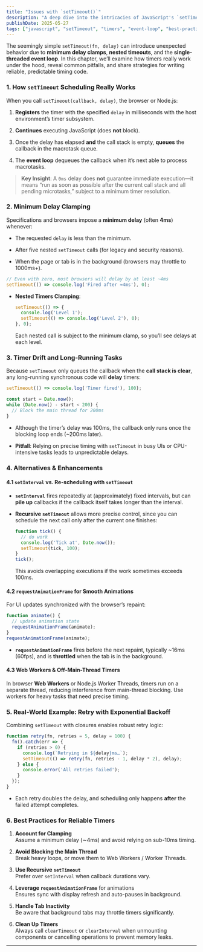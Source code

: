 ```yaml
---
title: "Issues with `setTimeout()`"
description: "A deep dive into the intricacies of JavaScript's `setTimeout()` function, including minimum delay clamps, nested timeouts, and best practices for reliable timing code."
publishDate: 2025-05-27
tags: ["javascript", "setTimeout", "timers", "event-loop", "best-practices"]
---
```


The seemingly simple `setTimeout(fn, delay)` can introduce unexpected behavior due to **minimum delay clamps**, **nested timeouts**, and the **single-threaded event loop**. In this chapter, we’ll examine how timers really work under the hood, reveal common pitfalls, and share strategies for writing reliable, predictable timing code.

### 1. How `setTimeout` Scheduling Really Works

When you call `setTimeout(callback, delay)`, the browser or Node.js:

1. **Registers** the timer with the specified `delay` in milliseconds with the host environment’s timer subsystem.
    
2. **Continues** executing JavaScript (does **not** block).
    
3. Once the delay has elapsed **and** the call stack is empty, **queues** the callback in the macrotask queue.
    
4. The **event loop** dequeues the callback when it’s next able to process macrotasks.
    

> **Key Insight**: A `0ms` delay does **not** guarantee immediate execution—it means “run as soon as possible after the current call stack and all pending microtasks,” subject to a minimum timer resolution.

### 2. Minimum Delay Clamping

Specifications and browsers impose a **minimum delay** (often **4ms**) whenever:

- The requested `delay` is less than the minimum.
    
- After five nested `setTimeout` calls (for legacy and security reasons).
    
- When the page or tab is in the background (browsers may throttle to 1000ms+).
    

```js
// Even with zero, most browsers will delay by at least ~4ms
setTimeout(() => console.log('Fired after ≈4ms'), 0);
```

- **Nested Timers Clamping**:
    
    ```js
    setTimeout(() => {
      console.log('Level 1');
      setTimeout(() => console.log('Level 2'), 0);
    }, 0);
    ```
    
    Each nested call is subject to the minimum clamp, so you’ll see delays at each level.
    

### 3. Timer Drift and Long-Running Tasks

Because `setTimeout` only queues the callback when the **call stack is clear**, any long-running synchronous code will **delay** timers:

```js
setTimeout(() => console.log('Timer fired'), 100);

const start = Date.now();
while (Date.now() - start < 200) {
  // Block the main thread for 200ms
}
```

- Although the timer’s delay was 100ms, the callback only runs once the blocking loop ends (~200ms later).
    
- **Pitfall**: Relying on precise timing with `setTimeout` in busy UIs or CPU-intensive tasks leads to unpredictable delays.
    

### 4. Alternatives & Enhancements

#### 4.1 `setInterval` vs. Re-scheduling with `setTimeout`

- **`setInterval`** fires repeatedly at (approximately) fixed intervals, but can **pile up** callbacks if the callback itself takes longer than the interval.
    
- **Recursive `setTimeout`** allows more precise control, since you can schedule the next call only after the current one finishes:
    
    ```js
    function tick() {
      // do work
      console.log('Tick at', Date.now());
      setTimeout(tick, 100);
    }
    tick();
    ```
    
    This avoids overlapping executions if the work sometimes exceeds 100ms.
    

#### 4.2 `requestAnimationFrame` for Smooth Animations

For UI updates synchronized with the browser’s repaint:

```js
function animate() {
  // update animation state
  requestAnimationFrame(animate);
}
requestAnimationFrame(animate);
```

- **`requestAnimationFrame`** fires before the next repaint, typically ~16ms (60fps), and is **throttled** when the tab is in the background.
    

#### 4.3 Web Workers & Off-Main-Thread Timers

In browser **Web Workers** or Node.js Worker Threads, timers run on a separate thread, reducing interference from main-thread blocking. Use workers for heavy tasks that need precise timing.

### 5. Real-World Example: Retry with Exponential Backoff

Combining `setTimeout` with closures enables robust retry logic:

```js
function retry(fn, retries = 5, delay = 100) {
  fn().catch(err => {
    if (retries > 0) {
      console.log(`Retrying in ${delay}ms…`);
      setTimeout(() => retry(fn, retries - 1, delay * 2), delay);
    } else {
      console.error('All retries failed');
    }
  });
}
```

- Each retry doubles the delay, and scheduling only happens **after** the failed attempt completes.
    

### 6. Best Practices for Reliable Timers

1. **Account for Clamping**  
    Assume a minimum delay (∼4ms) and avoid relying on sub-10ms timing.
    
2. **Avoid Blocking the Main Thread**  
    Break heavy loops, or move them to Web Workers / Worker Threads.
    
3. **Use Recursive `setTimeout`**  
    Prefer over `setInterval` when callback durations vary.
    
4. **Leverage `requestAnimationFrame`** for animations  
    Ensures sync with display refresh and auto-pauses in background.
    
5. **Handle Tab Inactivity**  
    Be aware that background tabs may throttle timers significantly.
    
6. **Clean Up Timers**  
    Always call `clearTimeout` or `clearInterval` when unmounting components or cancelling operations to prevent memory leaks.
    

---
